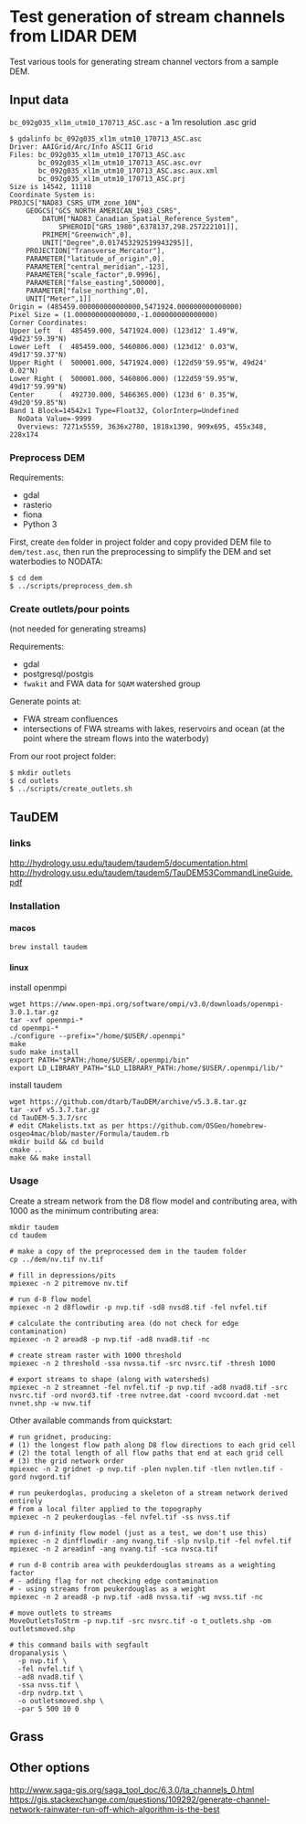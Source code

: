 # Test generation of stream channels from LIDAR DEM

Test various tools for generating stream channel vectors from a sample DEM.

## Input data

`bc_092g035_xl1m_utm10_170713_ASC.asc` - a 1m resolution .asc grid

```
$ gdalinfo bc_092g035_xl1m_utm10_170713_ASC.asc
Driver: AAIGrid/Arc/Info ASCII Grid
Files: bc_092g035_xl1m_utm10_170713_ASC.asc
       bc_092g035_xl1m_utm10_170713_ASC.asc.ovr
       bc_092g035_xl1m_utm10_170713_ASC.asc.aux.xml
       bc_092g035_xl1m_utm10_170713_ASC.prj
Size is 14542, 11118
Coordinate System is:
PROJCS["NAD83_CSRS_UTM_zone_10N",
    GEOGCS["GCS_NORTH_AMERICAN_1983_CSRS",
        DATUM["NAD83_Canadian_Spatial_Reference_System",
            SPHEROID["GRS_1980",6378137,298.257222101]],
        PRIMEM["Greenwich",0],
        UNIT["Degree",0.017453292519943295]],
    PROJECTION["Transverse_Mercator"],
    PARAMETER["latitude_of_origin",0],
    PARAMETER["central_meridian",-123],
    PARAMETER["scale_factor",0.9996],
    PARAMETER["false_easting",500000],
    PARAMETER["false_northing",0],
    UNIT["Meter",1]]
Origin = (485459.000000000000000,5471924.000000000000000)
Pixel Size = (1.000000000000000,-1.000000000000000)
Corner Coordinates:
Upper Left  (  485459.000, 5471924.000) (123d12' 1.49"W, 49d23'59.39"N)
Lower Left  (  485459.000, 5460806.000) (123d12' 0.03"W, 49d17'59.37"N)
Upper Right (  500001.000, 5471924.000) (122d59'59.95"W, 49d24' 0.02"N)
Lower Right (  500001.000, 5460806.000) (122d59'59.95"W, 49d17'59.99"N)
Center      (  492730.000, 5466365.000) (123d 6' 0.35"W, 49d20'59.85"N)
Band 1 Block=14542x1 Type=Float32, ColorInterp=Undefined
  NoData Value=-9999
  Overviews: 7271x5559, 3636x2780, 1818x1390, 909x695, 455x348, 228x174
```

### Preprocess DEM

Requirements:
- gdal
- rasterio
- fiona
- Python 3

First, create `dem` folder in project folder and copy provided DEM file to `dem/test.asc`, then run the preprocessing to simplify the DEM and set waterbodies to NODATA:

```        
$ cd dem
$ ../scripts/preprocess_dem.sh
```


### Create outlets/pour points

(not needed for generating streams)

Requirements:
- gdal
- postgresql/postgis
- `fwakit` and FWA data for `SQAM` watershed group

Generate points at:
- FWA stream confluences
- intersections of FWA streams with lakes, reservoirs and ocean (at the point where the stream flows into the waterbody)

From our root project folder:

```
$ mkdir outlets
$ cd outlets
$ ../scripts/create_outlets.sh
```


## TauDEM

### links
http://hydrology.usu.edu/taudem/taudem5/documentation.html
http://hydrology.usu.edu/taudem/taudem5/TauDEM53CommandLineGuide.pdf

### Installation

#### macos
```
brew install taudem
```

#### linux

install openmpi 

```
wget https://www.open-mpi.org/software/ompi/v3.0/downloads/openmpi-3.0.1.tar.gz
tar -xvf openmpi-*
cd openmpi-*
./configure --prefix="/home/$USER/.openmpi"
make
sudo make install
export PATH="$PATH:/home/$USER/.openmpi/bin"
export LD_LIBRARY_PATH="$LD_LIBRARY_PATH:/home/$USER/.openmpi/lib/"
```

install taudem

```
wget https://github.com/dtarb/TauDEM/archive/v5.3.8.tar.gz
tar -xvf v5.3.7.tar.gz
cd TauDEM-5.3.7/src
# edit CMakelists.txt as per https://github.com/OSGeo/homebrew-osgeo4mac/blob/master/Formula/taudem.rb
mkdir build && cd build
cmake ..
make && make install
```


### Usage

Create a stream network from the D8 flow model and contributing area, with 1000 as the minimum contributing area:

```
mkdir taudem
cd taudem

# make a copy of the preprocessed dem in the taudem folder
cp ../dem/nv.tif nv.tif

# fill in depressions/pits
mpiexec -n 2 pitremove nv.tif 

# run d-8 flow model
mpiexec -n 2 d8flowdir -p nvp.tif -sd8 nvsd8.tif -fel nvfel.tif

# calculate the contributing area (do not check for edge contamination)
mpiexec -n 2 aread8 -p nvp.tif -ad8 nvad8.tif -nc

# create stream raster with 1000 threshold
mpiexec -n 2 threshold -ssa nvssa.tif -src nvsrc.tif -thresh 1000

# export streams to shape (along with watersheds)
mpiexec -n 2 streamnet -fel nvfel.tif -p nvp.tif -ad8 nvad8.tif -src nvsrc.tif -ord nvord3.tif -tree nvtree.dat -coord nvcoord.dat -net nvnet.shp -w nvw.tif 
```

Other available commands from quickstart:
```
# run gridnet, producing:
# (1) the longest flow path along D8 flow directions to each grid cell
# (2) the total length of all flow paths that end at each grid cell
# (3) the grid network order
mpiexec -n 2 gridnet -p nvp.tif -plen nvplen.tif -tlen nvtlen.tif -gord nvgord.tif

# run peukerdoglas, producing a skeleton of a stream network derived entirely 
# from a local filter applied to the topography
mpiexec -n 2 peukerdouglas -fel nvfel.tif -ss nvss.tif 

# run d-infinity flow model (just as a test, we don't use this)
mpiexec -n 2 dinfflowdir -ang nvang.tif -slp nvslp.tif -fel nvfel.tif
mpiexec -n 2 areadinf -ang nvang.tif -sca nvsca.tif

# run d-8 contrib area with peukderdouglas streams as a weighting factor
# - adding flag for not checking edge contamination
# - using streams from peukerdouglas as a weight
mpiexec -n 2 aread8 -p nvp.tif -ad8 nvssa.tif -wg nvss.tif -nc

# move outlets to streams
MoveOutletsToStrm -p nvp.tif -src nvsrc.tif -o t_outlets.shp -om outletsmoved.shp

# this command bails with segfault
dropanalysis \
  -p nvp.tif \
  -fel nvfel.tif \
  -ad8 nvad8.tif \
  -ssa nvss.tif \
  -drp nvdrp.txt \
  -o outletsmoved.shp \
  -par 5 500 10 0

```

## Grass

## Other options
http://www.saga-gis.org/saga_tool_doc/6.3.0/ta_channels_0.html
https://gis.stackexchange.com/questions/109292/generate-channel-network-rainwater-run-off-which-algorithm-is-the-best